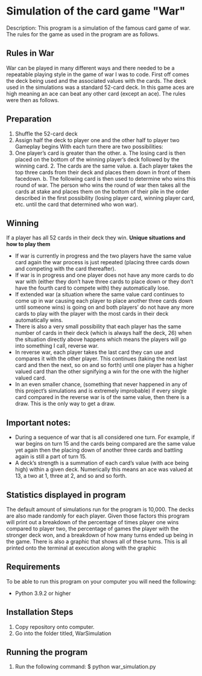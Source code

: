 # Simulation of the card game "War"

Description: This program is a simulation of the famous card game of war. The rules for the game as used in the program are as follows.

## Rules in War

War can be played in many different ways and there needed to be a repeatable playing style in the game of war I was to code. First off comes the deck being used and the associated values with the cards. The deck used in the simulations was a standard 52-card deck. In this game aces are high meaning an ace can beat any other card (except an ace). The rules were then as follows.

## Preparation
1.	Shuffle the 52-card deck
2.	Assign half the deck to player one and the other half to player two
	Gameplay begins
	With each turn there are two possibilities:
1.	One player’s card is greater than the other.
a.	The losing card is then placed on the bottom of the winning player’s deck followed by the winning card.
      2.  The cards are the same value.
a.	Each player takes the top three cards from their deck and places them down in front of them facedown.
b.	The following card is then used to determine who wins this round of war. The person who wins the round of war then takes all the cards at stake and places them on the bottom of their pile in the order described in the first possibility (losing player card, winning player card, etc. until the card that determined who won war).

## Winning
If a player has all 52 cards in their deck they win.
**Unique situations and how to play them**
-	If war is currently in progress and the two players have the same value card again the war process is just repeated (placing three cards down and competing with the card thereafter).
-	If war is in progress and one player does not have any more cards to do war with (either they don’t have three cards to place down or they don’t have the fourth card to compete with) they automatically lose.
-	If extended war (a situation where the same value card continues to come up in war causing each player to place another three cards down until someone wins) is going on and both players’ do not have any more cards to play with the player with the most cards in their deck automatically wins.
-	There is also a very small possibility that each player has the same number of cards in their deck (which is always half the deck, 26) when the situation directly above happens which means the players will go into something I call, reverse war.
-	In reverse war, each player takes the last card they can use and compares it with the other player. This continues (taking the next last card and then the next, so on and so forth) until one player has a higher valued card than the other signifying a win for the one with the higher valued card.
-	In an even smaller chance, (something that never happened in any of this project’s simulations and is extremely improbable) if every single card compared in the reverse war is of the same value, then there is a draw. This is the only way to get a draw.

## Important notes:
-	During a sequence of war that is all considered one turn. For example, if war begins on turn 15 and the cards being compared are the same value yet again then the placing down of another three cards and battling again is still a part of turn 15.
-	A deck’s strength is a summation of each card’s value (with ace being high) within a given deck. Numerically this means an ace was valued at 13, a two at 1, three at 2, and so and so forth. 

## Statistics displayed in program
The default amount of simulations run for the program is 10,000. The decks are also made randomly for each player. Given those factors this program will print out a breakdown of the percentage of times player one wins compared to player two, the percentage of games the player with the stronger deck won, and a breakdown of how many turns ended up being in the game. There is also a graphic that shows all of these turns. This is all printed onto the terminal at execution along with the graphic

## Requirements
To be able to run this program on your computer you will need the following:

- Python 3.9.2 or higher

## Installation Steps
1. Copy repository onto computer.
2. Go into the folder titled, WarSimulation

## Running the program
1. Run the following command: $ python war_simulation.py
